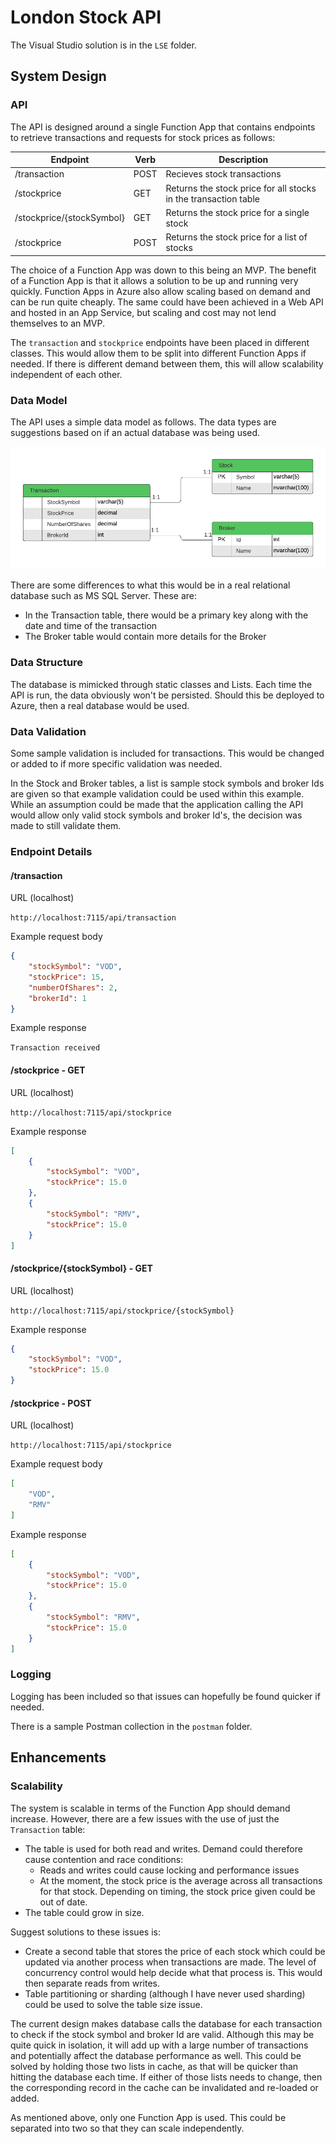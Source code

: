 # London Stock API

The Visual Studio solution is in the `LSE` folder.

## System Design
### API
The API is designed around a single Function App that contains endpoints to retrieve transactions and requests for stock prices as follows:

| Endpoint                  | Verb | Description                                                     |
| -----------               | -----| -----------                                                     |
| /transaction              | POST | Recieves stock transactions                                     |
| /stockprice               | GET  | Returns the stock price for all stocks in the transaction table |
| /stockprice/{stockSymbol} | GET  | Returns the stock price for a single stock                      |
| /stockprice               | POST | Returns the stock price for a list of stocks                    |

The choice of a Function App was down to this being an MVP. The benefit of a Function App is that it allows a solution to be up and running very quickly. Function Apps in Azure also allow scaling based on demand and can be run quite cheaply. The same could have been achieved in a Web API and hosted in an App Service, but scaling and cost may not lend themselves to an MVP.

The `transaction` and `stockprice` endpoints have been placed in different classes. This would allow them to be split into different Function Apps if needed. If there is different demand between them, this will allow scalability independent of each other.

### Data Model
The API uses a simple data model as follows. The data types are suggestions based on if an actual database was being used. 

![DB Schema](images/schema.png)

There are some differences to what this would be in a real relational database such as MS SQL Server. These are:
* In the Transaction table, there would be a primary key along with the date and time of the transaction
* The Broker table would contain more details for the Broker

### Data Structure
The database is mimicked through static classes and Lists. Each time the API is run, the data obviously won't be persisted. Should this be deployed to Azure, then a real database would be used.

### Data Validation
Some sample validation is included for transactions. This would be changed or added to if more specific validation was needed.

In the Stock and Broker tables, a list is sample stock symbols and broker Ids are given so that example validation could be used within this example. While an assumption could be made that the application calling the API would allow only valid stock symbols and broker Id's, the decision was made to still validate them.

### Endpoint Details
#### /transaction
URL (localhost)

`http://localhost:7115/api/transaction`

Example request body

```json
{
    "stockSymbol": "VOD",
    "stockPrice": 15,
    "numberOfShares": 2,
    "brokerId": 1
}
```

Example response

`
Transaction received
`

#### /stockprice - GET
URL (localhost)

`http://localhost:7115/api/stockprice`

Example response

```json
[
    {
        "stockSymbol": "VOD",
        "stockPrice": 15.0
    },
    {
        "stockSymbol": "RMV",
        "stockPrice": 15.0
    }
]
```

#### /stockprice/{stockSymbol} - GET
URL (localhost)

`http://localhost:7115/api/stockprice/{stockSymbol}`

Example response

```json
{
    "stockSymbol": "VOD",
    "stockPrice": 15.0
}
```

#### /stockprice - POST
URL (localhost)

`http://localhost:7115/api/stockprice`

Example request body

```json
[
    "VOD",
    "RMV"
]
```

Example response

```json
[
    {
        "stockSymbol": "VOD",
        "stockPrice": 15.0
    },
    {
        "stockSymbol": "RMV",
        "stockPrice": 15.0
    }
]
```

### Logging
Logging has been included so that issues can hopefully be found quicker if needed.

There is a sample Postman collection in the `postman` folder.

## Enhancements
### Scalability
The system is scalable in terms of the Function App should demand increase. However, there are a few issues with the use of just the `Transaction` table:
* The table is used for both read and writes. Demand could therefore cause contention and race conditions:
    * Reads and writes could cause locking and performance issues
    * At the moment, the stock price is the average across all transactions for that stock. Depending on timing, the stock price given could be out of date.
* The table could grow in size.

Suggest solutions to these issues is:
* Create a second table that stores the price of each stock which could be updated via another process when transactions are made. The level of concurrency control would help decide what that process is. This would then separate reads from writes.
* Table partitioning or sharding (although I have never used sharding) could be used to solve the table size issue.

The current design makes database calls the database for each transaction to check if the stock symbol and broker Id are valid. Although this may be quite quick in isolation, it will add up with a large number of transactions and potentially affect the database performance as well. This could be solved by holding those two lists in cache, as that will be quicker than hitting the database each time. If either of those lists needs to change, then the corresponding record in the cache can be invalidated and re-loaded or added.

As mentioned above, only one Function App is used. This could be separated into two so that they can scale independently.
